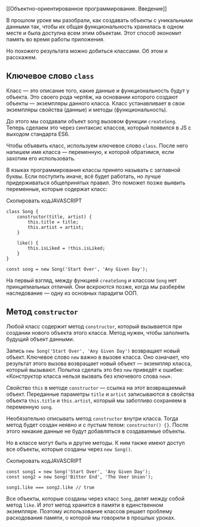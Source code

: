 [[Объектно-ориентированное программирование. Введение]]

В прошлом уроке мы разобрали, как создавать объекты с уникальными данными так, чтобы их общая функциональность хранилась в одном месте и была доступна всем этим объектам. Этот способ экономит память во время работы приложения.

Но похожего результата можно добиться классами. Об этом и расскажем.

## Ключевое слово `class`

Класс — это описание того, какие данные и функциональность будут у объекта. Это своего рода чертёж, на основании которого создают объекты — экземпляры данного класса. Класс устанавливает в свои экземпляры свойства (данные) и методы (функциональность).

До этого мы создавали объект song вызовом функции `createSong`. Теперь сделаем это через синтаксис классов, который появился в JS с выходом стандарта ES6.

Чтобы объявить класс, используем ключевое слово `class`. После него напишем имя класса — переменную, к которой обратимся, если захотим его использовать.

В языках программирования классы принято называть с заглавной буквы. Если поступить иначе, всё будет работать, но лучше придерживаться общепринятых правил. Это поможет позже выявить переменные, которые содержат класс:

Скопировать кодJAVASCRIPT

```
class Song {
    constructor(title, artist) {
        this.title = title;
        this.artist = artist;
    }

    like() {
        this.isLiked = !this.isLiked;
    }
}

const song = new Song('Start Over', 'Any Given Day'); 
```

На первый взгляд, между функцией `createSong` и классом `Song` нет принципиальных отличий. Они вскроются позже, когда мы разберём наследование — одну из основных парадигм ООП.

## Метод `constructor`

Любой класс содержит метод `constructor`, который вызывается при создании нового объекта этого класса. Метод нужен, чтобы заполнить будущий объект данными.

Запись `new Song('Start Over', 'Any Given Day')` возвращает новый объект. Ключевое слово `new` важно в вызове класса. Оно означает, что результат этого вызова возвращает новый объект — экземпляр класса, который вызывают. Попытка сделать это без `new` приведёт к ошибке: «Конструктор класса нельзя вызвать без ключевого слова `new`».

Свойство `this` в методе `constructor` — ссылка на этот возвращаемый объект. Переданные параметры `title` и `artist` записываются в свойства объекта `this.title` и `this.artist`, который мы заботливо сохраняем в переменную `song`.

Необязательно описывать метод `constructor` внутри класса. Тогда метод будет создан неявно и с пустым телом: `constructor() {}`. После этого никакие данные не будут добавляться в создаваемые объекты.

Но в классе могут быть и другие методы. К ним также имеют доступ все объекты, которые созданы через `new Song()`.

Скопировать кодJAVASCRIPT

```
const song1 = new Song('Start Over', 'Any Given Day');
const song2 = new Song('Bitter End', 'The Veer Union');

song1.like === song2.like // true 
```

Все объекты, которые созданы через класс `Song`, делят между собой метод `like`. И этот метод хранится в памяти в единственном экземпляре. Поэтому использование классов решает проблему расходования памяти, о которой мы говорили в прошлых уроках.